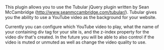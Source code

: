 This plugin allows you to use the Tubular jQuery plugin written by Sean McCambridge (http://www.seanmccambridge.com/tubular/).  Tubular gives you the ability to use a YouTube video as the background for your website.

Currently you can configure which YouTube video to play, what the name of your containing div tag for your site is, and the z-index property for the video div that's created.  In the future you will be able to also control if the video is muted or unmuted as well as change the video quality to use.